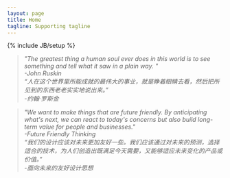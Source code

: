 ```yaml
---
layout: page
title: Home
tagline: Supporting tagline
---
```

{% include JB/setup %}

<!-- Read [Jekyll Quick Start](http://jekyllbootstrap.com/usage/jekyll-quick-start.html)

Complete usage and documentation available at: [Jekyll Bootstrap](http://jekyllbootstrap.com)

## Update Author Attributes

In `_config.yml` remember to specify your own data:
    
    title : My Blog =)
    
    author :
      name : Name Lastname
      email : blah@email.test
      github : username
      twitter : username

The theme should reference these variables whenever needed.
    
## Sample Posts

This blog contains sample posts which help stage pages and blog data.
When you don't need the samples anymore just delete the `_posts/core-samples` folder.

    $ rm -rf _posts/core-samples

Here's a sample "posts list". -->

>*"The greatest thing a human soul ever does in this world is to see something and tell what it saw in a plain way. "*  
>*-John Ruskin*  
>*“人在这个世界里所能成就的最伟大的事业，就是睁着眼睛去看，然后把所见到的东西老老实实地说出来。”*  
>*-约翰·罗斯金*

>*"We want to make things that are future friendly. By anticipating what's next, we can react to today's concerns but also build long-term value for people and businesses."*  
>*-Future Friendly Thinking*  
>*“我们的设计应该对未来更加友好一些。我们应该通过对未来的预测，选择适合的技术，为人们创造出既满足今天需要，又能够适应未来变化的产品或价值。”*  
>*-面向未来的友好设计思想*

<!-- ## To-Do

This theme is still unfinished. If you'd like to be added as a contributor, [please fork](http://github.com/plusjade/jekyll-bootstrap)!
We need to clean up the themes, make theme usage guides with theme-specific markup examples. -->


